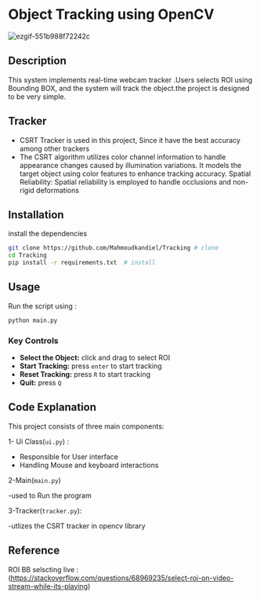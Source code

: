 # Object Tracking using OpenCV

![ezgif-551b988f72242c](https://github.com/user-attachments/assets/5ae82574-c125-4109-9b64-a95200b37d98)



## Description
This system implements real-time webcam tracker .Users selects ROI using Bounding BOX, and the system will track the object.the project is designed to be very simple.


## Tracker

- CSRT Tracker is used in this project, Since it have the best accuracy among other trackers
- The CSRT algorithm utilizes color channel information to handle appearance changes caused by illumination variations. It models the target object using color features to enhance tracking accuracy. Spatial Reliability: Spatial reliability is employed to handle occlusions and non-rigid deformations

## Installation

install the dependencies

```bash
git clone https://github.com/Mahmoudkandiel/Tracking # clone
cd Tracking
pip install -r requirements.txt  # install
```

## Usage

Run the script using :

```bash
python main.py
```

### Key Controls

- **Select the Object:** click and drag to select ROI
- **Start Tracking:** press `enter` to start tracking
- **Reset Tracking:** press `R` to start tracking
- **Quit:** press `Q`

## Code Explanation

This project consists of three main components:

1- Ui Class(`ui.py`) :

- Responsible for User interface
- Handling Mouse and keyboard interactions


2-Main(`main.py`)

-used to Run the program

3-Tracker(`tracker.py`):

  -utlizes the CSRT tracker in opencv library


## Reference

ROI BB selscting live : (https://stackoverflow.com/questions/68969235/select-roi-on-video-stream-while-its-playing)

